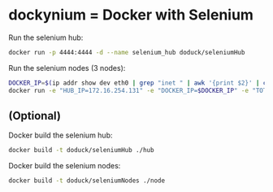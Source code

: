 dockynium = Docker with Selenium
=========


Run the selenium hub:
```bash
docker run -p 4444:4444 -d --name selenium_hub doduck/seleniumHub
```

Run the selenium nodes (3 nodes):
```bash
DOCKER_IP=$(ip addr show dev eth0 | grep "inet " | awk '{print $2}' | cut -d '/' -f 1)
docker run -e "HUB_IP=172.16.254.131" -e "DOCKER_IP=$DOCKER_IP" -e "TOTAL_NODE=3" -p 2222:22 -p 5555:5555 -p 5556:5556 -p 5557:5557 -d doduck/seleniumNodes
```

(Optional)
----
Docker build the selenium hub:
```bash
docker build -t doduck/seleniumHub ./hub
```

Docker build the selenium nodes:
```bash
docker build -t doduck/seleniumNodes ./node
```
